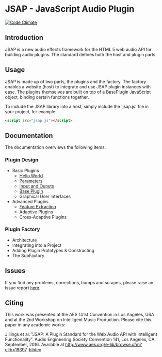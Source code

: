 # JSAP - JavaScript Audio Plugin

[![Code Climate](https://codeclimate.com/github/nickjillings/JSAP/badges/gpa.svg)](https://codeclimate.com/github/nickjillings/JSAP)



## Introduction

JSAP is a new audio effects framework for the HTML 5 web audio API for building audio plugins. The standard defines both the host and plugin parts.

## Usage

JSAP is made up of two parts, the plugins and the factory. The factory enables a website (host) to integrate and use JSAP plugin instances with ease. The plugins themselves are built on top of a BasePlugin JavaScript object, binding certain functions together.

To include the JSAP library into a host, simply include the 'jsap.js' file in your project, for example:

```html
<script src="jsap.js"></script>
```

## Documentation

The documentation overviews the following items:

### Plugin Design
- Basic Plugins
    - [Hello World](http://dmtlab.bcu.ac.uk/nickjillings/docs/index.php?src=jsap/plugins/HelloWorld.md)
    - [Parameters](http://dmtlab.bcu.ac.uk/nickjillings/docs/index.php?src=jsap/plugins/Parameters.md)
    - [Input and Ouputs](http://dmtlab.bcu.ac.uk/nickjillings/docs/index.php?src=jsap/plugins/IO.md)
    - [Base Plugin](http://dmtlab.bcu.ac.uk/nickjillings/docs/index.php?src=jsap/plugins/BasePlugin.md)
    - Graphical User Interfaces
- Advanced Plugins
    - [Feature Extraction](http://dmtlab.bcu.ac.uk/nickjillings/docs/index.php?src=jsap/plugins/FeatureExtraction.md)
    - Adaptive Plugins
    - Cross-Adaptive Plugins

### Plugin Factory
- Architecture
- Integrating into a Project
- Adding Plugin Prototypes & Constructing
- The SubFactory

## Issues
If you find any problems, corrections, bumps and scrapes, please raise an issue report [here](https://github.com/nickjillings/jsap/issues). 

## Citing
This work was presented at the AES 141st Convention in Los Angeles, USA and at the 2nd Workshop on Intelligent Music Production. Please cite this paper in any academic works:

Jillings et al. "JSAP: A Plugin Standard for the Web Audio API with Intelligent Functionality". Audio Engineering Society Convention 141, Los Angeles, CA. September, 2016. Available at http://www.aes.org/e-lib/browse.cfm?elib=18397. [bibtex](http://dmtlab.bcu.ac.uk/nickjillings/docs/papers/bibtex/jsap_aes141.bibtex)